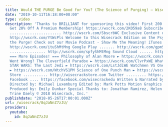```yaml
---
title: Would THE PURGE Be Good for You? (The Science of Purging) — Wisecrack Edition
date: "2019-10-11T16:18:00+08:00"
type: video
description: 'Thanks to BRILLIANT for sponsoring this video! First 200 People to Sign-Up
  Get 20% Off A Premium Membership! https://wscrk.com/2KO59a8 Subscribe to Wisecrack!
  ....................... http://wscrk.com/SbscrbWC Exclusive Content on WisecrackPLUS..
  http://wscrk.com/YtWcPls Welcome to this Wisecrack Edition on the Psychology of
  the Purge! Check out our Movie Podcast - Show Me the Meaning! iTunes ................
  http://wscrk.com/ituShMtMng Google Play ....... http://wscrk.com/gpmShMtMng Spotify
  ................ http://wscrk.com/spfyShMtMng Sound Cloud ...... http://wscrk.com/scdShMtMng
  === More Episodes! === Philosophy of Alan Moore ► https://wscrk.com/AlnMrWE What
  Went Wrong? The Cloverfield Paradox ► https://wscrk.com/ClvrPxWE What Went Wrong?
  STAR WARS: The Last Jedi ► https://wscrk.com/LstJdiWE Watchmen VS One Punch Man
  ► https://wscrk.com/WtchVS1PM Science of One Punch Man ► https://wscrk.com/SciOPMWE
  Store ........... http://wisecrackstore.com Twitter ......... https://twitter.com/wisecrack
  Facebook .... https://facebook.com/wisecrackedu Written & Narrated by: Helen Floersh
  Directed by: Michael Luxemburg Edited by: Mark Potts Motion Graphics by: Drew Levin
  Produced by: Emily Dunbar Special Thanks to: Jonathan Ramirez, Helen Thompson, and
  Trine Daely © 2018 Wisecrack, Inc.'
publishdate: "2018-05-26T17:00:01.000Z"
url: /wisecrack/8qJaNnZ7zJU/
providers:
  youtube:
    id: 8qJaNnZ7zJU
---
```

